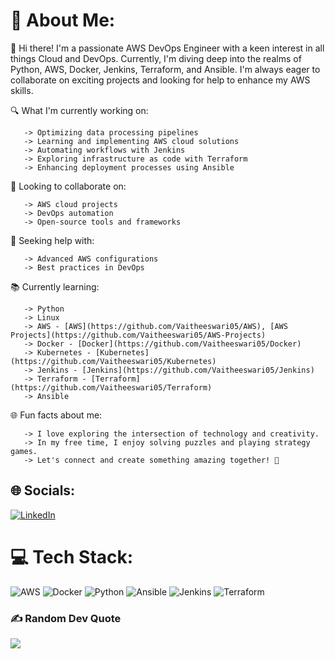 # 💫 About Me:
👋 Hi there! I'm a passionate AWS DevOps Engineer with a keen interest in all things Cloud and DevOps. Currently, I'm diving deep into the realms of Python, AWS, Docker, Jenkins, Terraform, and Ansible. I'm always eager to collaborate on exciting projects and looking for help to enhance my AWS skills.

🔍 What I'm currently working on:

       -> Optimizing data processing pipelines
       -> Learning and implementing AWS cloud solutions
       -> Automating workflows with Jenkins
       -> Exploring infrastructure as code with Terraform
       -> Enhancing deployment processes using Ansible

🌟 Looking to collaborate on:

       -> AWS cloud projects
       -> DevOps automation
       -> Open-source tools and frameworks

🤝 Seeking help with:

       -> Advanced AWS configurations
       -> Best practices in DevOps

📚 Currently learning:

       -> Python
       -> Linux
       -> AWS - [AWS](https://github.com/Vaitheeswari05/AWS), [AWS Projects](https://github.com/Vaitheeswari05/AWS-Projects)
       -> Docker - [Docker](https://github.com/Vaitheeswari05/Docker)
       -> Kubernetes - [Kubernetes](https://github.com/Vaitheeswari05/Kubernetes)
       -> Jenkins - [Jenkins](https://github.com/Vaitheeswari05/Jenkins)
       -> Terraform - [Terraform](https://github.com/Vaitheeswari05/Terraform)
       -> Ansible

🌐 Fun facts about me:

       -> I love exploring the intersection of technology and creativity.
       -> In my free time, I enjoy solving puzzles and playing strategy games.
       -> Let's connect and create something amazing together! 🚀




## 🌐 Socials:
[![LinkedIn](https://img.shields.io/badge/LinkedIn-%230077B5.svg?logo=linkedin&logoColor=white)](https://linkedin.com/in/vaitheeswari-c)



# 💻 Tech Stack:
![AWS](https://img.shields.io/badge/AWS-%23FF9900.svg?style=for-the-badge&logo=amazon-aws&logoColor=white) ![Docker](https://img.shields.io/badge/docker-%230db7ed.svg?style=for-the-badge&logo=docker&logoColor=white) ![Python](https://img.shields.io/badge/python-3670A0?style=for-the-badge&logo=python&logoColor=ffdd54) ![Ansible](https://img.shields.io/badge/ansible-%231A1918.svg?style=for-the-badge&logo=ansible&logoColor=white) ![Jenkins](https://img.shields.io/badge/jenkins-%232C5263.svg?style=for-the-badge&logo=jenkins&logoColor=white) ![Terraform](https://img.shields.io/badge/terraform-%235835CC.svg?style=for-the-badge&logo=terraform&logoColor=white)



### ✍️ Random Dev Quote
![](https://quotes-github-readme.vercel.app/api?type=horizontal&theme=radical)
